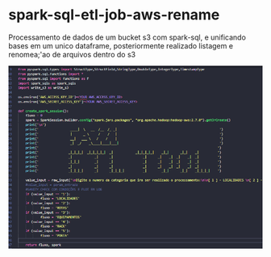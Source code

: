 # spark-sql-etl-job-aws-rename
Processamento de dados de um bucket s3 com spark-sql, e unificando bases em um unico dataframe, posteriormente realizado listagem e renomea;'ao de arquivos dentro do s3


![GitHub Logo](/main.PNG) 
